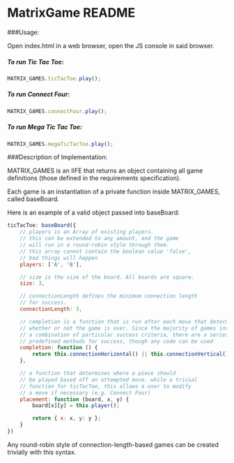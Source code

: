 # MatrixGame README

###Usage:

Open index.html in a web browser, open the JS console in said browser.

##### To run Tic Tac Toe:
```js
MATRIX_GAMES.ticTacToe.play();
```
##### To run Connect Four:
```js
MATRIX_GAMES.connectFour.play();
```

##### To run Mega Tic Tac Toe:
```js
MATRIX_GAMES.megaTicTacToe.play();
```

###Description of Implementation:

MATRIX_GAMES is an IIFE that returns an object containing all game definitions (those
defined in the requirements specification). 

Each game is an instantiation of a private function inside MATRIX_GAMES, called 
baseBoard.

Here is an example of a valid object passed into baseBoard:

```js
ticTacToe: baseBoard({
	// players is an Array of existing players. 
	// this can be extended to any amount, and the game
	// will run in a round-robin style through them.
	// this array cannot contain the boolean value 'false',
	// bad things will happen
	players: ['A', 'B'],

	// size is the size of the board. All boards are square.
	size: 3,

	// connectionLength defines the minimum connection length 
	// for success.
	connectionLength: 3,

	// completion is a function that is run after each move that determines 
	// whether or not the game is over. Since the majority of games involve
	// a combination of particular success criteria, there are a series of 
	// predefined methods for success, though any code can be used
	completion: function () {
		return this.connectionHorizontal() || this.connectionVertical() || this.connectionDiagonalRight() || this.connectionDiagonalLeft();
	},

	// a function that determines where a piece should
	// be played based off an attempted move. while a trivial
	// function for ticTacToe, this allows a user to modify 
	// a move if necessary (e.g. Connect Four)
	placement: function (board, x, y) {
		board[x][y] = this.player();

		return { x: x, y: y };
	}
})
```

Any round-robin style of connection-length-based games can be created 
trivially with this syntax.
